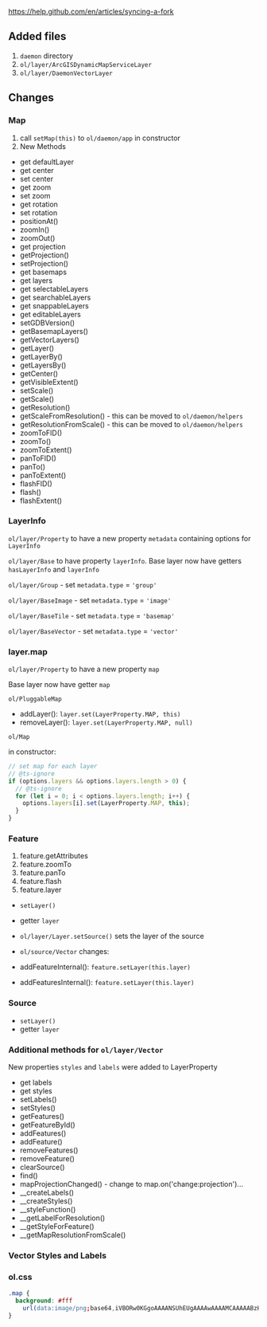 
https://help.github.com/en/articles/syncing-a-fork

## Added files

1. `daemon` directory
2. `ol/layer/ArcGISDynamicMapServiceLayer`
3. `ol/layer/DaemonVectorLayer`

## Changes

### Map

1. call `setMap(this)` to `ol/daemon/app` in constructor
2. New Methods

- get defaultLayer
- get center
- set center
- get zoom
- set zoom
- get rotation
- set rotation
- positionAt()
- zoomIn()
- zoomOut()
- get projection
- getProjection()
- setProjection()
- get basemaps
- get layers
- get selectableLayers
- get searchableLayers
- get snappableLayers
- get editableLayers
- setGDBVersion()
- getBasemapLayers()
- getVectorLayers()
- getLayer()
- getLayerBy()
- getLayersBy()
- getCenter()
- getVisibleExtent()
- setScale()
- getScale()
- getResolution()
- getScaleFromResolution() - this can be moved to `ol/daemon/helpers`
- getResolutionFromScale() - this can be moved to `ol/daemon/helpers`
- zoomToFID()
- zoomTo()
- zoomToExtent()
- panToFID()
- panTo()
- panToExtent()
- flashFID()
- flash()
- flashExtent()

### LayerInfo

`ol/layer/Property` to have a new property `metadata` containing options for `LayerInfo`

`ol/layer/Base` to have property `layerInfo`. Base layer now have getters `hasLayerInfo` and `layerInfo`

`ol/layer/Group` - set `metadata.type` = `'group'`

`ol/layer/BaseImage` - set `metadata.type` = `'image'`

`ol/layer/BaseTile` - set `metadata.type` = `'basemap'`

`ol/layer/BaseVector` - set `metadata.type` = `'vector'`

### layer.map

`ol/layer/Property` to have a new property `map`

Base layer now have getter `map`

`ol/PluggableMap`

- addLayer(): `layer.set(LayerProperty.MAP, this)`
- removeLayer(): `layer.set(LayerProperty.MAP, null)`

`ol/Map`

in constructor:

```js
// set map for each layer
// @ts-ignore
if (options.layers && options.layers.length > 0) {
  // @ts-ignore
  for (let i = 0; i < options.layers.length; i++) {
    options.layers[i].set(LayerProperty.MAP, this);
  }
}
```

### Feature

1. feature.getAttributes
2. feature.zoomTo
3. feature.panTo
4. feature.flash
5. feature.layer

- `setLayer()`
- getter `layer`

- `ol/layer/Layer.setSource()` sets the layer of the source

- `ol/source/Vector` changes:

- addFeatureInternal(): `feature.setLayer(this.layer)`
- addFeaturesInternal(): `feature.setLayer(this.layer)`

### Source

- `setLayer()`
- getter `layer`

### Additional methods for `ol/layer/Vector`

New properties `styles` and `labels` were added to LayerProperty

- get labels
- get styles
- setLabels()
- setStyles()
- getFeatures()
- getFeatureById()
- addFeatures()
- addFeature()
- removeFeatures()
- removeFeature()
- clearSource()
- find()
- mapProjectionChanged() - change to map.on('change:projection')...
- \_\_createLabels()
- \_\_createStyles()
- \_\_styleFunction()
- \_\_getLabelForResolution()
- \_\_getStyleForFeature()
- \_\_getMapResolutionFromScale()

### Vector Styles and Labels

### ol.css

```css
.map {
  background: #fff
    url(data:image/png;base64,iVBORw0KGgoAAAANSUhEUgAAAAwAAAAMCAAAAABzHgM7AAAAAnRSTlMAAHaTzTgAAAARSURBVHgBY3iKBFEAOp/+MgB+UQnYeBZPWAAAAABJRU5ErkJggg==) !important;
}
```
